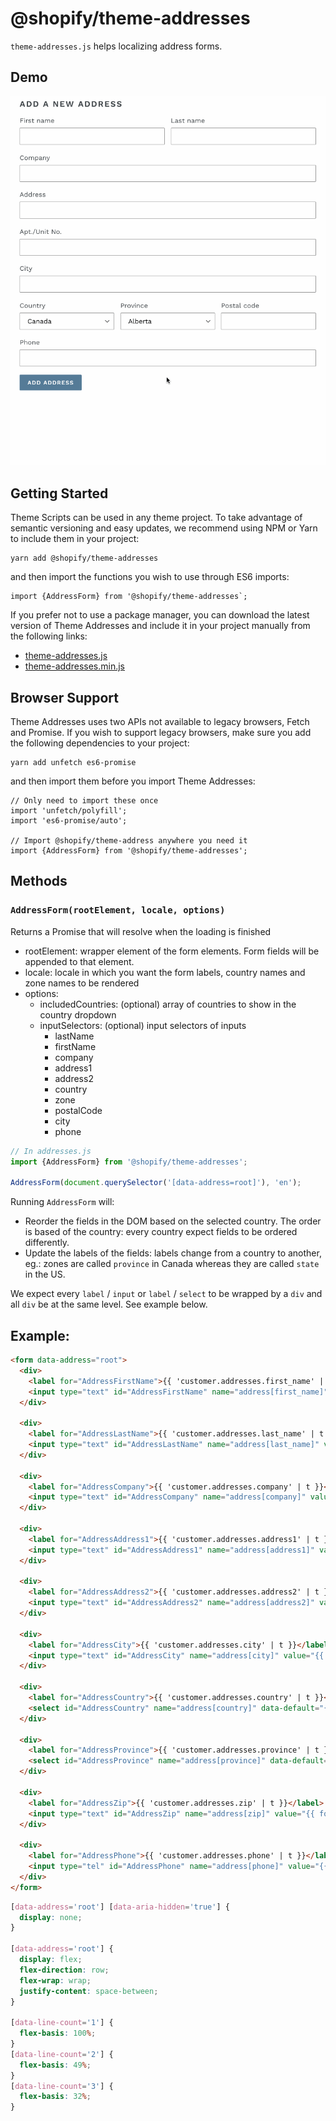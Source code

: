 # @shopify/theme-addresses

`theme-addresses.js` helps localizing address forms.

## Demo

![](./assets/example.gif)

## Getting Started

Theme Scripts can be used in any theme project. To take advantage of semantic versioning and easy updates, we recommend using NPM or Yarn to include them in your project:

```
yarn add @shopify/theme-addresses
```

and then import the functions you wish to use through ES6 imports:

```
import {AddressForm} from '@shopify/theme-addresses`;
```

If you prefer not to use a package manager, you can download the latest version of Theme Addresses and include it in your project manually from the following links:

- [theme-addresses.js](http://unpkg.com/@shopify/theme-addresses@latest/dist/theme-addresses.js)
- [theme-addresses.min.js](http://unpkg.com/@shopify/theme-addresses@latest/dist/theme-addresses.min.js)

## Browser Support

Theme Addresses uses two APIs not available to legacy browsers, Fetch and Promise. If you wish to support legacy browsers, make sure you add the following dependencies to your project:

```es6
yarn add unfetch es6-promise
```

and then import them before you import Theme Addresses:

```es6
// Only need to import these once
import 'unfetch/polyfill';
import 'es6-promise/auto';

// Import @shopify/theme-address anywhere you need it
import {AddressForm} from '@shopify/theme-addresses';
```

## Methods

### `AddressForm(rootElement, locale, options)`

Returns a Promise that will resolve when the loading is finished

- rootElement: wrapper element of the form elements. Form fields will be appended to that element.
- locale: locale in which you want the form labels, country names and zone names to be rendered
- options:
  - includedCountries: (optional) array of countries to show in the country dropdown
  - inputSelectors: (optional) input selectors of inputs
    - lastName
    - firstName
    - company
    - address1
    - address2
    - country
    - zone
    - postalCode
    - city
    - phone

```js
// In addresses.js
import {AddressForm} from '@shopify/theme-addresses';

AddressForm(document.querySelector('[data-address=root]'), 'en');
```

Running `AddressForm` will:

- Reorder the fields in the DOM based on the selected country. The order is based of the country: every country expect fields to be ordered differently.
- Update the labels of the fields: labels change from a country to another, eg.: zones are called `province` in Canada whereas they are called `state` in the US.

We expect every `label` / `input` or `label` / `select` to be wrapped by a `div` and all `div` be at the same level. See example below.

## Example:

```html
<form data-address="root">
  <div>
    <label for="AddressFirstName">{{ 'customer.addresses.first_name' | t }}</label>
    <input type="text" id="AddressFirstName" name="address[first_name]" value="{{ form.first_name }}">
  </div>

  <div>
    <label for="AddressLastName">{{ 'customer.addresses.last_name' | t }}</label>
    <input type="text" id="AddressLastName" name="address[last_name]" value="{{ form.last_name }}">
  </div>

  <div>
    <label for="AddressCompany">{{ 'customer.addresses.company' | t }}</label>
    <input type="text" id="AddressCompany" name="address[company]" value="{{ form.company }}">
  </div>

  <div>
    <label for="AddressAddress1">{{ 'customer.addresses.address1' | t }}</label>
    <input type="text" id="AddressAddress1" name="address[address1]" value="{{ form.address1 }}">
  </div>

  <div>
    <label for="AddressAddress2">{{ 'customer.addresses.address2' | t }}</label>
    <input type="text" id="AddressAddress2" name="address[address2]" value="{{ form.address2 }}">
  </div>

  <div>
    <label for="AddressCity">{{ 'customer.addresses.city' | t }}</label>
    <input type="text" id="AddressCity" name="address[city]" value="{{ form.city }}">
  </div>

  <div>
    <label for="AddressCountry">{{ 'customer.addresses.country' | t }}</label>
    <select id="AddressCountry" name="address[country]" data-default="{{ form.country }}"></select>
  </div>

  <div>
    <label for="AddressProvince">{{ 'customer.addresses.province' | t }}</label>
    <select id="AddressProvince" name="address[province]" data-default="{{ form.province }}"></select>
  </div>

  <div>
    <label for="AddressZip">{{ 'customer.addresses.zip' | t }}</label>
    <input type="text" id="AddressZip" name="address[zip]" value="{{ form.zip }}" autocapitalize="characters">
  </div>

  <div>
    <label for="AddressPhone">{{ 'customer.addresses.phone' | t }}</label>
    <input type="tel" id="AddressPhone" name="address[phone]" value="{{ form.phone }}">
  </div>
</form>
```

```css
[data-address='root'] [data-aria-hidden='true'] {
  display: none;
}

[data-address='root'] {
  display: flex;
  flex-direction: row;
  flex-wrap: wrap;
  justify-content: space-between;
}

[data-line-count='1'] {
  flex-basis: 100%;
}
[data-line-count='2'] {
  flex-basis: 49%;
}
[data-line-count='3'] {
  flex-basis: 32%;
}
```
